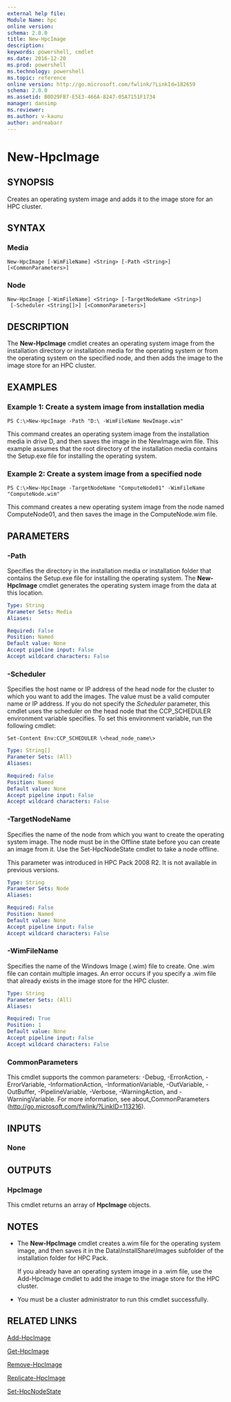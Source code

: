 ```yaml
---
external help file:
Module Name: hpc
online version:
schema: 2.0.0
title: New-HpcImage
description:
keywords: powershell, cmdlet
ms.date: 2016-12-20
ms.prod: powershell
ms.technology: powershell
ms.topic: reference
online version: http://go.microsoft.com/fwlink/?LinkId=182659
schema: 2.0.0
ms.assetid: B0D29FB7-E5E3-466A-8247-05A7151F1734
manager: dansimp
ms.reviewer:
ms.author: v-kaunu
author: andreabarr
---
```


# New-HpcImage

## SYNOPSIS
Creates an operating system image and adds it to the image store for an HPC cluster.

## SYNTAX

### Media
```
New-HpcImage [-WimFileName] <String> [-Path <String>] [<CommonParameters>]
```

### Node
```
New-HpcImage [-WimFileName] <String> [-TargetNodeName <String>]
 [-Scheduler <String[]>] [<CommonParameters>]
```

## DESCRIPTION
The **New-HpcImage** cmdlet creates an operating system image from the installation directory or installation media for the operating system or from the operating system on the specified node, and then adds the image to the image store for an HPC cluster.

## EXAMPLES

### Example 1: Create a system image from installation media
```
PS C:\>New-HpcImage -Path "D:\ -WimFileName NewImage.wim"
```

This command creates an operating system image from the installation media in drive D, and then saves the image in the NewImage.wim file.
This example assumes that the root directory of the installation media contains the Setup.exe file for installing the operating system.

### Example 2: Create a system image from a specified node
```
PS C:\>New-HpcImage -TargetNodeName "ComputeNode01" -WimFileName "ComputeNode.wim"
```

This command creates a new operating system image from the node named ComputeNode01, and then saves the image in the ComputeNode.wim file.

## PARAMETERS

### -Path
Specifies the directory in the installation media or installation folder that contains the Setup.exe file for installing the operating system.
The **New-HpcImage** cmdlet generates the operating system image from the data at this location.

```yaml
Type: String
Parameter Sets: Media
Aliases:

Required: False
Position: Named
Default value: None
Accept pipeline input: False
Accept wildcard characters: False
```

### -Scheduler
Specifies the host name or IP address of the head node for the cluster to which you want to add the images.
The value must be a valid computer name or IP address.
If you do not specify the *Scheduler* parameter, this cmdlet uses the scheduler on the head node that the CCP_SCHEDULER environment variable specifies.
To set this environment variable, run the following cmdlet:

`Set-Content Env:CCP_SCHEDULER \<head_node_name\>`

```yaml
Type: String[]
Parameter Sets: (All)
Aliases:

Required: False
Position: Named
Default value: None
Accept pipeline input: False
Accept wildcard characters: False
```

### -TargetNodeName
Specifies the name of the node from which you want to create the operating system image.
The node must be in the Offline state before you can create an image from it.
Use the Set-HpcNodeState cmdlet to take a node offline.

This parameter was introduced in HPC Pack 2008 R2.
It is not available in previous versions.

```yaml
Type: String
Parameter Sets: Node
Aliases:

Required: False
Position: Named
Default value: None
Accept pipeline input: False
Accept wildcard characters: False
```

### -WimFileName
Specifies the name of the Windows Image (.wim) file to create.
One .wim file can contain multiple images.
An error occurs if you specify a .wim file that already exists in the image store for the HPC cluster.

```yaml
Type: String
Parameter Sets: (All)
Aliases:

Required: True
Position: 1
Default value: None
Accept pipeline input: False
Accept wildcard characters: False
```

### CommonParameters
This cmdlet supports the common parameters: -Debug, -ErrorAction, -ErrorVariable, -InformationAction, -InformationVariable, -OutVariable, -OutBuffer, -PipelineVariable, -Verbose, -WarningAction, and -WarningVariable. For more information, see about_CommonParameters (http://go.microsoft.com/fwlink/?LinkID=113216).

## INPUTS

### None

## OUTPUTS

### HpcImage
This cmdlet returns an array of **HpcImage** objects.

## NOTES
* The **New-HpcImage** cmdlet creates a.wim file for the operating system image, and then saves it in the Data\InstallShare\Images subfolder of the installation folder for HPC Pack.

  If you already have an operating system image in a .wim file, use the Add-HpcImage cmdlet to add the image to the image store for the HPC cluster.

* You must be a cluster administrator to run this cmdlet successfully.

## RELATED LINKS

[Add-HpcImage](./Add-HpcImage.md)

[Get-HpcImage](./Get-HpcImage.md)

[Remove-HpcImage](./Remove-HpcImage.md)

[Replicate-HpcImage](./Replicate-HpcImage.md)

[Set-HpcNodeState](./Set-HpcNodeState.md)
